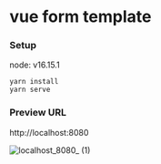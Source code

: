 # vue form template

### Setup
node: v16.15.1

```
yarn install
yarn serve
```

### Preview URL
http://localhost:8080


![localhost_8080_ (1)](https://user-images.githubusercontent.com/112956463/233770678-3af5fd44-8051-4202-83e2-1c782614e8a9.png)
